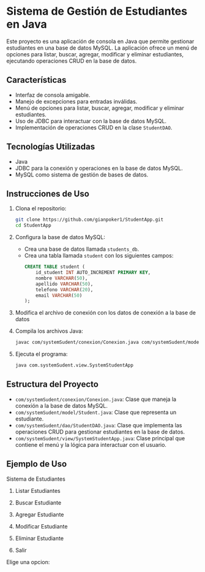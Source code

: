 # Sistema de Gestión de Estudiantes en Java

Este proyecto es una aplicación de consola en Java que permite gestionar estudiantes en una base de datos MySQL. La aplicación ofrece un menú de opciones para listar, buscar, agregar, modificar y eliminar estudiantes, ejecutando operaciones CRUD en la base de datos.

## Características

- Interfaz de consola amigable.
- Manejo de excepciones para entradas inválidas.
- Menú de opciones para listar, buscar, agregar, modificar y eliminar estudiantes.
- Uso de JDBC para interactuar con la base de datos MySQL.
- Implementación de operaciones CRUD en la clase `StudentDAO`.

## Tecnologías Utilizadas

- Java
- JDBC para la conexión y operaciones en la base de datos MySQL.
- MySQL como sistema de gestión de bases de datos.

## Instrucciones de Uso

1. Clona el repositorio:

    ```bash
    git clone https://github.com/gianpoker1/StudentApp.git
    cd StudentApp
    ```

2. Configura la base de datos MySQL:

    - Crea una base de datos llamada `students_db`.
    - Crea una tabla llamada `student` con los siguientes campos:
        ```sql
        CREATE TABLE student (
            id_student INT AUTO_INCREMENT PRIMARY KEY,
            nombre VARCHAR(50),
            apellido VARCHAR(50),
            telefono VARCHAR(20),
            email VARCHAR(50)
        );
        ```

3. Modifica el archivo de conexión con los datos de conexión a la base de datos

4. Compila los archivos Java:

    ```bash
    javac com/systemSudent/conexion/Conexion.java com/systemSudent/model/Student.java com/systemSudent/dao/StudentDAO.java com/systemSudent/view/SystemStudentApp.java
    ```

5. Ejecuta el programa:

    ```bash
    java com.systemSudent.view.SystemStudentApp
    ```

## Estructura del Proyecto

- `com/systemSudent/conexion/Conexion.java`: Clase que maneja la conexión a la base de datos MySQL.
- `com/systemSudent/model/Student.java`: Clase que representa un estudiante.
- `com/systemSudent/dao/StudentDAO.java`: Clase que implementa las operaciones CRUD para gestionar estudiantes en la base de datos.
- `com/systemSudent/view/SystemStudentApp.java`: Clase principal que contiene el menú y la lógica para interactuar con el usuario.

## Ejemplo de Uso

Sistema de Estudiantes

1. Listar Estudiantes

2. Buscar Estudiante

3. Agregar Estudiante
   
4. Modificar Estudiante

5. Eliminar Estudiante
   
6. Salir

Elige una opcion:
